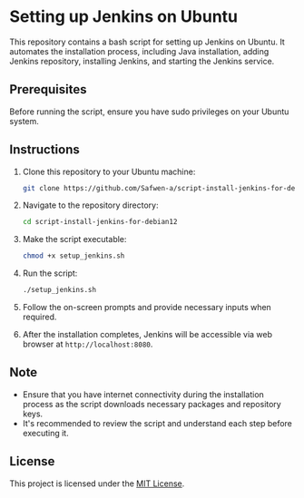 # Setting up Jenkins on Ubuntu

This repository contains a bash script for setting up Jenkins on Ubuntu. It automates the installation process, including Java installation, adding Jenkins repository, installing Jenkins, and starting the Jenkins service.

## Prerequisites

Before running the script, ensure you have sudo privileges on your Ubuntu system.

## Instructions

1. Clone this repository to your Ubuntu machine:

    ```bash
    git clone https://github.com/Safwen-a/script-install-jenkins-for-debian12
    ```

2. Navigate to the repository directory:

    ```bash
    cd script-install-jenkins-for-debian12
    ```

3. Make the script executable:

    ```bash
    chmod +x setup_jenkins.sh
    ```

4. Run the script:

    ```bash
    ./setup_jenkins.sh
    ```

5. Follow the on-screen prompts and provide necessary inputs when required.

6. After the installation completes, Jenkins will be accessible via web browser at `http://localhost:8080`.


## Note

- Ensure that you have internet connectivity during the installation process as the script downloads necessary packages and repository keys.
- It's recommended to review the script and understand each step before executing it.

## License

This project is licensed under the [MIT License](LICENSE).
